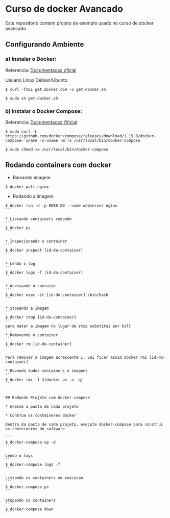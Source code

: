 # Curso de docker Avancado

Este repositorio contem projeto de exemplo usado no curso de docker avancado

## Configurando Ambiente

### a) Instalar o Docker:

Referencia: [Documentacao oficial](https://docs.docker.com/install/#supported-platforms)

Usuario Linux Debian/Ubunto

```
$ curl -fsSL get.docker.com -o get-docker.sh

$ sudo sh get-docker.sh
```

### b) instalar o Docker Compose:

Referencia: [Documentacao Oficial](https://docs.docker.com/compose/install/#install-compose)

```
$ sudo curl -L https://github.com/docker/compose/releases/download/1.19.0/docker-compose-`uname -s-uname -m`-o /usr/local/bin/docker-compose

$ sudo chmod +x /usr/local/bin/docker-compose
```

## Rodando containers com docker

* Baixando imagem 
```
$ docker pull nginx
```

* Rodando a imagem
````
$ docker run -d -p 8080:80 --name webserver nginx
```

* Listando containers rodando
```
$ docker ps
```

* Inspecionando o container
```
$ docker inspect [id-da-container]
```

* Lendo o log
```
$ docker logs -f [id-da-container]
```

* Acessando o containe
```
$ docker exec -it [id-do-container] /bin/bash
```

* Stopando a imagem
```
$ docker stop [id-da-container]
```
para matar a imagem no lugar de stop substitui por kill

* Removendo o container
```
$ docker rm [id-do-container]
```

Para remover a imagem acrescente i, vai ficar assim docker rmi [id-do-container] 

* Rovendo tudos containers e imagens
```
$ docker rmi -f $(docker ps -a -q)
```


## Rodando Projeto com docker-compose

* Acesse a pasta de cada projeto

* Contrua os conteineres docker

Dentro da pasta de cada projeto, execute docker-compose para construi os conteineres do software

```
$ docker-compose up -d
```

Lendo o logs
```
$ docker-compose logs -f
```

Listando os containers em execucao
```
$ docker-compose ps
```

Stopando os containers
```
$ docker-compose down
```
